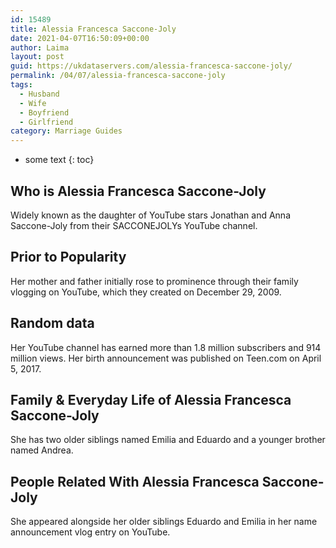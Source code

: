 ```yaml
---
id: 15489
title: Alessia Francesca Saccone-Joly
date: 2021-04-07T16:50:09+00:00
author: Laima
layout: post
guid: https://ukdataservers.com/alessia-francesca-saccone-joly/
permalink: /04/07/alessia-francesca-saccone-joly
tags:
  - Husband
  - Wife
  - Boyfriend
  - Girlfriend
category: Marriage Guides
---
```


* some text
{: toc}


## Who is Alessia Francesca Saccone-Joly
                  
                  
                  
Widely known as the daughter of YouTube stars Jonathan and Anna Saccone-Joly from their SACCONEJOLYs YouTube channel. 
                  
              
            
              
            
                
                
                
## Prior to Popularity
                  
                  
                  
Her mother and father initially rose to prominence through their family vlogging on YouTube, which they created on December 29, 2009. 
                  
              
            
              
            
                
                
                
## Random data
                  
                  
                  
Her YouTube channel has earned more than 1.8 million subscribers and 914 million views. Her birth announcement was published on Teen.com on April 5, 2017. 
                  
              
            
              
            
                
                
                
## Family & Everyday Life of Alessia Francesca Saccone-Joly
                  
                  
                  
She has two older siblings named Emilia and Eduardo and a younger brother named Andrea.
                  
              
            
              
            
                
                
                
## People Related With Alessia Francesca Saccone-Joly
                  
                  
                  
She appeared alongside her older siblings Eduardo and Emilia in her name announcement vlog entry on YouTube. 
                  
              
            
              
            
                
              
            
              
              
            
            
              
            
          
          
          